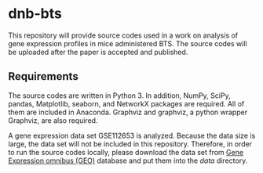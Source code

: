 # dnb-bts
This repository will provide source codes used in a work on analysis of gene expression profiles in mice administered BTS. The source codes will be uploaded after the paper is accepted and published.

## Requirements

The source codes are written in Python 3. In addition, NumPy, SciPy, pandas, Matplotlib, seaborn, and NetworkX packages are required. All of them are included in Anaconda. Graphviz and graphviz, a python wrapper Graphviz, are also required.

A gene expression data set GSE112653 is analyzed. Because the data size is large, the data set will not be included in this repository. Therefore, in order to run the source codes locally, please download the data set from [Gene Expression omnibus (GEO)](https://www.ncbi.nlm.nih.gov/geo/) database and put them into the *data* directory.
